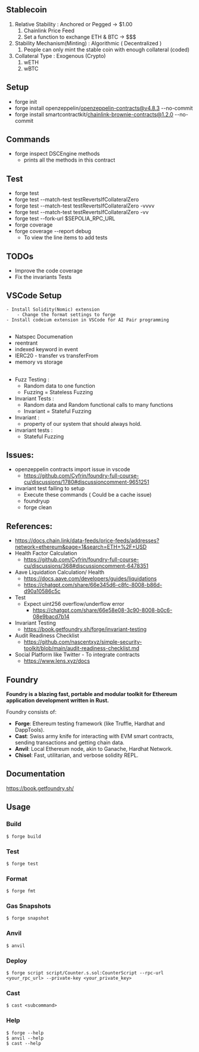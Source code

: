 ## Stablecoin 

1. Relative Stability : Anchored or Pegged -> $1.00
    1. Chainlink Price Feed 
    2. Set a function to exchange ETH & BTC -> $$$
2. Stability Mechanism(Minting) : Algorithmic ( Decentralized )
    1. People can only mint the stable coin with enough collateral (coded)
3. Collateral Type : Exogenous (Crypto)
    1. wETH 
    2. wBTC 


## Setup 
- forge init 
- forge install openzeppelin/openzeppelin-contracts@v4.8.3 --no-commit
- forge install smartcontractkit/chainlink-brownie-contracts@1.2.0 --no-commit

## Commands
- forge inspect DSCEngine methods
    - prints all the methods in this contract

## Test
- forge test
- forge test --match-test testRevertsIfCollateralZero
- forge test --match-test testRevertsIfCollateralZero -vvvv
- forge test --match-test testRevertsIfCollateralZero -vv
- forge test --fork-url $SEPOLIA_RPC_URL
- forge coverage
- forge coverage --report debug
    - To view the line items to add tests
 
## TODOs 
 - Improve the code coverage 
 - Fix the invariants Tests

## VSCode Setup
    - Install Solidity(Nomic) extension 
        - Change the format settings to forge 
    - Install codeium extension in VSCode for AI Pair programming

## 
- Natspec Documenation
- reentrant
- indexed keyword in event
- IERC20 - transfer vs transferFrom
- memory vs storage 

## 
- Fuzz Testing : 
    - Random data to one function 
    - Fuzzing = Stateless Fuzzing
- Invariant Tests : 
    - Random data and Random functional calls to many functions
    - Invariant = Stateful Fuzzing 
- Invariant : 
    - property of our system that should always hold. 
- invariant tests : 
    - Stateful Fuzzing 



## Issues: 
- openzeppelin contracts import issue in vscode 
    - https://github.com/Cyfrin/foundry-full-course-cu/discussions/1780#discussioncomment-9651251
- invariant test failing to setup
    - Execute these commands ( Could be a cache issue)
    - foundryup 
    - forge clean 

## References: 
- https://docs.chain.link/data-feeds/price-feeds/addresses?network=ethereum&page=1&search=ETH+%2F+USD
- Health Factor Calculation 
    - https://github.com/Cyfrin/foundry-full-course-cu/discussions/368#discussioncomment-6478351
- Aave Liquidation Calculation/ Health 
    - https://docs.aave.com/developers/guides/liquidations
    - https://chatgpt.com/share/66e345d6-c8fc-8008-b86d-d90a10586c5c
- Test 
    - Expect uint256 overflow/underflow error 
        - https://chatgpt.com/share/66e58e08-3c90-8008-b0c6-08e9bacd7b14
- Invariant Testing 
    - https://book.getfoundry.sh/forge/invariant-testing
- Audit Readiness Checklist 
    - https://github.com/nascentxyz/simple-security-toolkit/blob/main/audit-readiness-checklist.md
- Social Platform like Twitter - To integrate contracts 
    - https://www.lens.xyz/docs

## Foundry

**Foundry is a blazing fast, portable and modular toolkit for Ethereum application development written in Rust.**

Foundry consists of:

-   **Forge**: Ethereum testing framework (like Truffle, Hardhat and DappTools).
-   **Cast**: Swiss army knife for interacting with EVM smart contracts, sending transactions and getting chain data.
-   **Anvil**: Local Ethereum node, akin to Ganache, Hardhat Network.
-   **Chisel**: Fast, utilitarian, and verbose solidity REPL.

## Documentation

https://book.getfoundry.sh/

## Usage

### Build

```shell
$ forge build
```

### Test

```shell
$ forge test
```

### Format

```shell
$ forge fmt
```

### Gas Snapshots

```shell
$ forge snapshot
```

### Anvil

```shell
$ anvil
```

### Deploy

```shell
$ forge script script/Counter.s.sol:CounterScript --rpc-url <your_rpc_url> --private-key <your_private_key>
```

### Cast

```shell
$ cast <subcommand>
```

### Help

```shell
$ forge --help
$ anvil --help
$ cast --help
```
